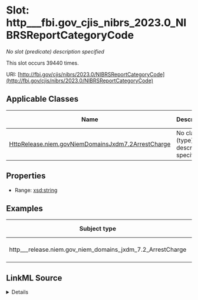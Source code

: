 

# Slot: http___fbi.gov_cjis_nibrs_2023.0_NIBRSReportCategoryCode


_No slot (predicate) description specified_






This slot occurs 39440 times.


URI: [http://fbi.gov/cjis/nibrs/2023.0/NIBRSReportCategoryCode](http://fbi.gov/cjis/nibrs/2023.0/NIBRSReportCategoryCode)



<!-- no inheritance hierarchy -->





## Applicable Classes

| Name | Description | Modifies Slot |
| --- | --- | --- |
| [HttpRelease.niem.govNiemDomainsJxdm7.2ArrestCharge](../classes/HttpRelease.niem.govNiemDomainsJxdm7.2ArrestCharge.md) | No class (type) description specified |  yes  |







## Properties

* Range: [xsd:string](http://www.w3.org/2001/XMLSchema#string)






## Examples

| Subject type | Object type | Example subject | Example object | Occurrences |
| --- | --- | --- | --- | --- |
| http___release.niem.gov_niem_domains_jxdm_7.2_ArrestCharge | string | scales:ArrestCharge/ga-atlanta-pd-101200863 | GROUP A INCIDENT REPORT | 39440 |




## LinkML Source

<details>

```yaml
name: http___fbi.gov_cjis_nibrs_2023.0_NIBRSReportCategoryCode
annotations:
  count:
    tag: count
    value: 39440
description: No slot (predicate) description specified
examples:
- object:
    example_object: GROUP A INCIDENT REPORT
    example_object_type: string
    example_predicate: http://fbi.gov/cjis/nibrs/2023.0/NIBRSReportCategoryCode
    example_subject: scales:ArrestCharge/ga-atlanta-pd-101200863
    example_subject_type: http___release.niem.gov_niem_domains_jxdm_7.2_ArrestCharge
from_schema: scales-kg
rank: 1000
slot_uri: http://fbi.gov/cjis/nibrs/2023.0/NIBRSReportCategoryCode
alias: http___fbi.gov_cjis_nibrs_2023.0_NIBRSReportCategoryCode
domain_of:
- http___release.niem.gov_niem_domains_jxdm_7.2_ArrestCharge
range: string

```
</details>